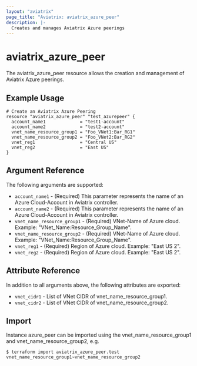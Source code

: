 ```yaml
---
layout: "aviatrix"
page_title: "Aviatrix: aviatrix_azure_peer"
description: |-
  Creates and manages Aviatrix Azure peerings
---
```


# aviatrix_azure_peer

The aviatrix_azure_peer resource allows the creation and management of Aviatrix Azure peerings.

## Example Usage

```hcl
# Create an Aviatrix Azure Peering
resource "aviatrix_azure_peer" "test_azurepeer" {
  account_name1             = "test1-account"
  account_name2             = "test2-account"
  vnet_name_resource_group1 = "Foo_VNet1:Bar_RG1"
  vnet_name_resource_group2 = "Foo_VNet2:Bar_RG2"
  vnet_reg1                 = "Central US"
  vnet_reg2                 = "East US"
}
```

## Argument Reference

The following arguments are supported:

* `account_name1` - (Required) This parameter represents the name of an Azure Cloud-Account in Aviatrix controller.
* `account_name2` - (Required) This parameter represents the name of an Azure Cloud-Account in Aviatrix controller.
* `vnet_name_resource_group1` - (Required) VNet-Name of Azure cloud. Example: "VNet_Name:Resource_Group_Name".
* `vnet_name_resource_group2` - (Required) VNet-Name of Azure cloud. Example: "VNet_Name:Resource_Group_Name".
* `vnet_reg1` - (Required) Region of Azure cloud. Example: "East US 2".
* `vnet_reg2` - (Required) Region of Azure cloud. Example: "East US 2".

## Attribute Reference

In addition to all arguments above, the following attributes are exported:

* `vnet_cidr1` - List of VNet CIDR of vnet_name_resource_group1.
* `vnet_cidr2` - List of VNet CIDR of vnet_name_resource_group2.

## Import

Instance azure_peer can be imported using the vnet_name_resource_group1 and vnet_name_resource_group2, e.g.

```
$ terraform import aviatrix_azure_peer.test vnet_name_resource_group1~vnet_name_resource_group2
```
